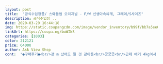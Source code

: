 ```yaml
---
layout: post 
title:  "공식수입정품/ 스와들업 오리지널 - F/W 신생아속싸개, 그레이/S사이즈" 
description: 공식수입정 ..
date: 2020-03-20 16:44:18 
img: https://static.coupangcdn.com/image/vendor_inventory/b99f/bb7a5ee06bdae61f744fc3a3a3b05c46cb5f727c00c35bc37aa244a8865d.jpg 
linkUrl: https://coupa.ng/buWIkS 
categories: [1003] 
color: 212121 
price: 64000 
author: Ask View Shop 
cont:  "●구매후기●<br/>걍 m 샀어도 될 것 같아용<br/>굿굿굿<br/>근데 애기 4kg여서 s 주문했는데<br/>기대가 커요<br/>세탁후 입히려고 아직 입히진 않았지만<br/>속싸개 대신 할 수 있어서 좋아요~~<br/>왜 국민 속싸개라는지 알거 같아여<br/>왜 기적의 속싸개인지<br/>이게 맞는건가 싶었는데 계속 입혀보니 괜찮은 것 같아요<br/>처음에 팔쪽이 바닥에서 뜬다고 해야되나?<br/>" 
---
```

